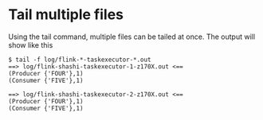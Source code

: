 # Tail multiple files

Using the tail command, multiple files can be tailed at once. The output will show like this 

```shell
$ tail -f log/flink-*-taskexecutor-*.out
==> log/flink-shashi-taskexecutor-1-z170X.out <==
(Producer {'FOUR'},1)
(Consumer {'FIVE'},1)

==> log/flink-shashi-taskexecutor-2-z170X.out <==
(Producer {'FOUR'},1)
(Consumer {'FIVE'},1)
```
